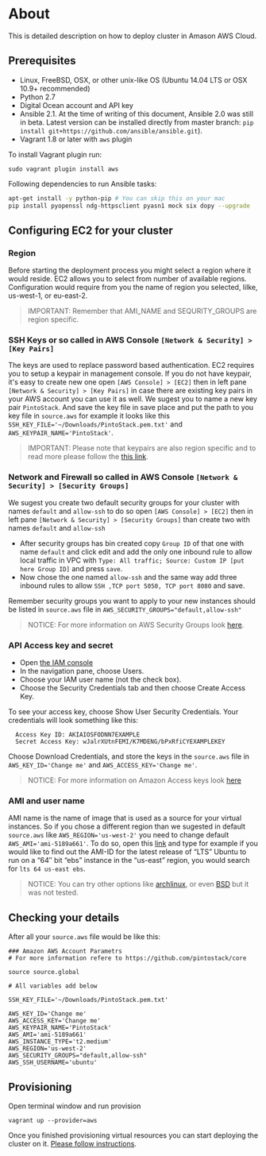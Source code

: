 # About

This is detailed description on how to deploy cluster in Amason AWS Cloud.

## Prerequisites 
* Linux, FreeBSD, OSX, or other unix-like OS (Ubuntu 14.04 LTS or OSX 10.9+ recommended)
* Python 2.7
* Digital Ocean account and API key
* Ansible 2.1. At the time of writing of this document, Ansible 2.0 was still in beta. Latest version can be installed directly from master branch: ```pip install git+https://github.com/ansible/ansible.git```). 
* Vagrant 1.8 or later with ```aws``` plugin

To install Vagrant plugin run:
```
sudo vagrant plugin install aws
```

Following dependencies to run Ansible tasks:
```bash
apt-get install -y python-pip # You can skip this on your mac
pip install pyopenssl ndg-httpsclient pyasn1 mock six dopy --upgrade
```


## Configuring EC2 for your cluster

### Region

Before starting the deployment process you might select a region where it would reside. EC2 allows you to select from number of available regions.
Configuration would require from you the name of region you selected, lilke, us-west-1, or eu-east-2.
> IMPORTANT: Remember that AMI_NAME and SEQURITY_GROUPS are region specific.

### SSH Keys or so called in AWS Console ```[Network & Security] > [Key Pairs]```

The keys are used to replace password based authentication. EC2 requires you to setup a keypair in management console. If you do not have keypair, it's easy to create new one open ```[AWS Console] > [EC2]``` then in left pane ```[Network & Security] > [Key Pairs]``` in case there are existing key pairs in your AWS account you can use it as well. We sugest you to name a new key pair ```PintoStack```. And save the key file in save place and put the path to you key file in ```source.aws``` for example it looks like this ```SSH_KEY_FILE='~/Downloads/PintoStack.pem.txt'``` and ```AWS_KEYPAIR_NAME='PintoStack'```.
> IMPORTANT: Please note that keypairs are also region specific and to read more please follow the [this link](http://docs.aws.amazon.com/opsworks/latest/userguide/security-ssh-access.html).

### Network and Firewall so called in AWS Console ```[Network & Security] > [Security Groups]```

We sugest you create two default security groups for your cluster with names ```default``` and ```allow-ssh``` to do so open ```[AWS Console] > [EC2]``` then in left pane ```[Network & Security] > [Security Groups]``` than create two with names ```default``` and ```allow-ssh```
* After security groups has bin created copy ```Group ID``` of that one with name ```default``` and click edit and add the only one inbound rule to allow local traffic in VPC with ```Type: All traffic; Source: Custom IP [put here Group ID]``` and press ```save```.
* Now chose the one named ```allow-ssh``` and the same way add three inbound rules to allow ```SSH ,TCP port 5050, TCP port 8080``` and save.

Remember security groups you want to apply to your new instances should be listed in ```source.aws``` file in ```AWS_SECURITY_GROUPS="default,allow-ssh"```
>NOTICE: For more information on AWS Security Groups look [here](http://docs.aws.amazon.com/AmazonVPC/latest/UserGuide/VPC_SecurityGroups.html).


### API Access key and secret

 * Open [the IAM console](https://console.aws.amazon.com/iam/home?#home)
 * In the navigation pane, choose Users.
 * Choose your IAM user name (not the check box).
 * Choose the Security Credentials tab and then choose Create Access Key.

To see your access key, choose Show User Security Credentials. Your credentials will look something like this:
```
  Access Key ID: AKIAIOSFODNN7EXAMPLE
  Secret Access Key: wJalrXUtnFEMI/K7MDENG/bPxRfiCYEXAMPLEKEY
```
Choose Download Credentials, and store the keys in the ```source.aws``` file in ```AWS_KEY_ID='Change me'``` and ```AWS_ACCESS_KEY='Change me'```. 

>NOTICE: For more information on Amazon Access keys look [here](http://docs.aws.amazon.com/AWSSimpleQueueService/latest/SQSGettingStartedGuide/AWSCredentials.html)


### AMI and user name
AMI name is the name of image that is used as a source for your virtual instances. So if you chose a different region than we sugested in default ```source.aws``` like ```AWS_REGION='us-west-2'``` you need to change default ```AWS_AMI='ami-5189a661'```. To do so, open this [link](https://cloud-images.ubuntu.com/locator/ec2/) and type for example if you would like to find out the AMI-ID for the latest release of “LTS” Ubuntu to run on a “64″ bit “ebs” instance in the “us-east” region, you would search for ```lts 64 us-east ebs```.
>NOTICE: You can try other options like [archlinux](https://www.uplinklabs.net/projects/arch-linux-on-ec2/), or even [BSD](http://www.daemonology.net/freebsd-on-ec2/) but it was not tested.

## Checking your details

After all your ```source.aws``` file would be like this:
```
### Amazon AWS Account Parametrs
# For more information refere to https://github.com/pintostack/core

source source.global

# All variables add below

SSH_KEY_FILE='~/Downloads/PintoStack.pem.txt'

AWS_KEY_ID='Change me'
AWS_ACCESS_KEY='Change me'
AWS_KEYPAIR_NAME='PintoStack'
AWS_AMI='ami-5189a661'
AWS_INSTANCE_TYPE='t2.medium'
AWS_REGION='us-west-2'
AWS_SECURITY_GROUPS="default,allow-ssh"
AWS_SSH_USERNAME='ubuntu'
```

## Provisioning

Open terminal window and run provision

```
vagrant up --provider=aws
```

Once you finished provisioning virtual resources you can start deploying the cluster on it.
[Please follow instructions](../README.install.md#bootstrap).
